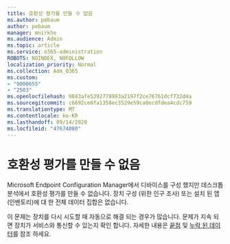 ```yaml
---
title: 호환성 평가를 만들 수 없음
ms.author: pebaum
author: pebaum
manager: mnirkhe
ms.audience: Admin
ms.topic: article
ms.service: o365-administration
ROBOTS: NOINDEX, NOFOLLOW
localization_priority: Normal
ms.collection: Adm_O365
ms.custom:
- "9000655"
- "2503"
ms.openlocfilehash: 9843afe5392778993a2197f2ce76761dcf732d4a
ms.sourcegitcommit: c6692ce0fa1358ec3529e59ca0ecdfdea4cdc759
ms.translationtype: MT
ms.contentlocale: ko-KR
ms.lasthandoff: 09/14/2020
ms.locfileid: "47674080"
---
```

# <a name="cant-create-a-compatibility-assessment"></a>호환성 평가를 만들 수 없음

Microsoft Endpoint Configuration Manager에서 디바이스를 구성 했지만 데스크톱 분석에서 호환성 평가를 만들 수 없습니다. 장치 구성 (위한 인구 조사) 또는 설치 된 앱 (인벤토리)에 대 한 전체 데이터 집합은 없습니다.

이 문제는 장치를 다시 시도할 때 자동으로 해결 되는 경우가 많습니다. 문제가 지속 되 면 장치가 서비스와 통신할 수 있는지 확인 합니다. 자세한 내용은 [끝점](https://docs.microsoft.com/configmgr/desktop-analytics/enable-data-sharing#endpoints) 및 [누락 된 데이터](https://docs.microsoft.com/configmgr/desktop-analytics/monitor-connection-health#missing-data)를 참조 하세요.
